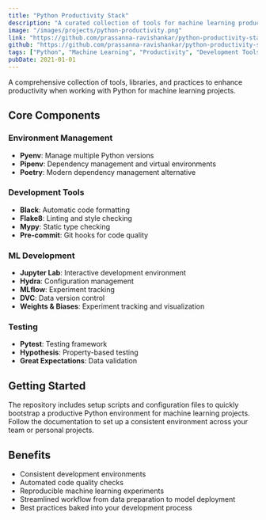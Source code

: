 ```yaml
---
title: "Python Productivity Stack"
description: "A curated collection of tools for machine learning productivity"
image: "/images/projects/python-productivity.png"
link: "https://github.com/prassanna-ravishankar/python-productivity-stack"
github: "https://github.com/prassanna-ravishankar/python-productivity-stack"
tags: ["Python", "Machine Learning", "Productivity", "Development Tools"]
pubDate: 2021-01-01
---
```


A comprehensive collection of tools, libraries, and practices to enhance productivity when working with Python for machine learning projects.

## Core Components

### Environment Management
- **Pyenv**: Manage multiple Python versions
- **Pipenv**: Dependency management and virtual environments
- **Poetry**: Modern dependency management alternative

### Development Tools
- **Black**: Automatic code formatting
- **Flake8**: Linting and style checking
- **Mypy**: Static type checking
- **Pre-commit**: Git hooks for code quality

### ML Development
- **Jupyter Lab**: Interactive development environment
- **Hydra**: Configuration management
- **MLflow**: Experiment tracking
- **DVC**: Data version control
- **Weights & Biases**: Experiment tracking and visualization

### Testing
- **Pytest**: Testing framework
- **Hypothesis**: Property-based testing
- **Great Expectations**: Data validation

## Getting Started

The repository includes setup scripts and configuration files to quickly bootstrap a productive Python environment for machine learning projects. Follow the documentation to set up a consistent environment across your team or personal projects.

## Benefits

- Consistent development environments
- Automated code quality checks
- Reproducible machine learning experiments
- Streamlined workflow from data preparation to model deployment
- Best practices baked into your development process 